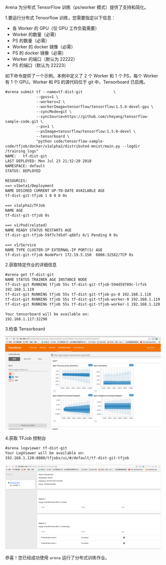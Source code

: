﻿

Arena 为分布式 TensorFlow 训练（ps/worker 模式）提供了支持和简化。 


1.要运行分布式 Tensorflow 训练，您需要指定以下信息：

 - 各 Worker 的 GPU（仅 GPU 工作负载需要）
 - Worker 的数量（必需）
 - PS 的数量（必需）
 - Worker 的 docker 镜像（必需）
 - PS 的 docker 镜像（必需）
 - Worker 的端口（默认为 22222）
 - PS 的端口（默认为 22223）

如下命令提供了一个示例。本例中定义了 2 个 Worker 和 1 个 PS，每个 Worker 有 1 个 GPU。Worker 和 PS 的源代码位于 git 中，Tensorboard 已启用。

```
#arena submit tf --name=tf-dist-git              \
              --gpus=1 \
              --workers=2 \
              --workerImage=tensorflow/tensorflow:1.5.0-devel-gpu \
              --syncMode=git \
              --syncSource=https://github.com/cheyang/tensorflow-sample-code.git \
              --ps=1 \
              --psImage=tensorflow/tensorflow:1.5.0-devel \
              --tensorboard \
              "python code/tensorflow-sample-code/tfjob/docker/v1alpha2/distributed-mnist/main.py --logdir /training_logs"
NAME:   tf-dist-git
LAST DEPLOYED: Mon Jul 23 21:32:20 2018
NAMESPACE: default
STATUS: DEPLOYED

RESOURCES:
==> v1beta1/Deployment
NAME DESIRED CURRENT UP-TO-DATE AVAILABLE AGE
tf-dist-git-tfjob 1 0 0 0 0s

==> v1alpha2/TFJob
NAME AGE
tf-dist-git-tfjob 0s

==> v1/Pod(related)
NAME READY STATUS RESTARTS AGE
tf-dist-git-tfjob-59f7c7d5df-q8bfz 0/1 Pending 0 0s

==> v1/Service
NAME TYPE CLUSTER-IP EXTERNAL-IP PORT(S) AGE
tf-dist-git-tfjob NodePort 172.19.5.150  6006:32582/TCP 0s
```

2\.获取特定作业的详细信息

```
#arena get tf-dist-git
NAME STATUS TRAINER AGE INSTANCE NODE                   
tf-dist-git RUNNING tfjob 55s tf-dist-git-tfjob-594d59789c-lrfsk 192.168.1.119
tf-dist-git RUNNING tfjob 55s tf-dist-git-tfjob-ps-0 192.168.1.118
tf-dist-git RUNNING tfjob 55s tf-dist-git-tfjob-worker-0 192.168.1.119
tf-dist-git RUNNING tfjob 55s tf-dist-git-tfjob-worker-1 192.168.1.120

Your tensorboard will be available on:
192.168.1.117:32298
```

3\.检查 Tensorboard

![](3-tensorboard.jpg)


4\.获取 TFJob 控制台

```
#arena logviewer tf-dist-git
Your LogViewer will be available on:
192.168.1.120:8080/tfjobs/ui/#/default/tf-dist-git-tfjob
```


![](4-tfjob-logviewer-distributed.jpg)

恭喜！您已经成功使用 `arena` 运行了分布式训练作业。 
